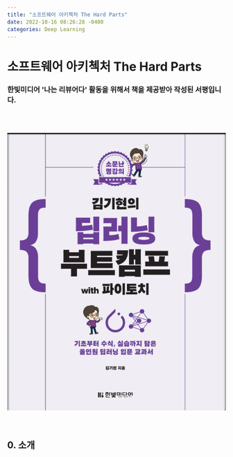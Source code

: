 ```yaml
---
title: "소프트웨어 아키첵처 The Hard Parts"
date: 2022-10-16 08:26:28 -0400
categories: Deep Learning
---
```

# 소프트웨어 아키첵처 The Hard Parts

### 한빛미디어 '나는 리뷰어다' 활동을 위해서 책을 제공받아 작성된 서평입니다.

<br>
<br>

<p align="center">
  <img src="/assets/Book_Review_Assets/Deep_Learning_Bootcamp_With_PyTorch.png">
</p>

<br>

## 0. 소개 ##
